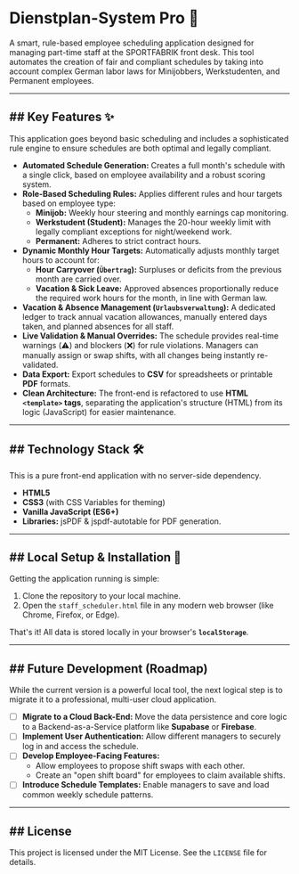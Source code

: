 # Dienstplan-System Pro 📅

A smart, rule-based employee scheduling application designed for managing part-time staff at the SPORTFABRIK front desk. This tool automates the creation of fair and compliant schedules by taking into account complex German labor laws for Minijobbers, Werkstudenten, and Permanent employees.



---
## ## Key Features ✨

This application goes beyond basic scheduling and includes a sophisticated rule engine to ensure schedules are both optimal and legally compliant.

* **Automated Schedule Generation:** Creates a full month's schedule with a single click, based on employee availability and a robust scoring system.
* **Role-Based Scheduling Rules:** Applies different rules and hour targets based on employee type:
    * **Minijob:** Weekly hour steering and monthly earnings cap monitoring.
    * **Werkstudent (Student):** Manages the 20-hour weekly limit with legally compliant exceptions for night/weekend work.
    * **Permanent:** Adheres to strict contract hours.
* **Dynamic Monthly Hour Targets:** Automatically adjusts monthly target hours to account for:
    * **Hour Carryover (`Übertrag`):** Surpluses or deficits from the previous month are carried over.
    * **Vacation & Sick Leave:** Approved absences proportionally reduce the required work hours for the month, in line with German law.
* **Vacation & Absence Management (`Urlaubsverwaltung`):** A dedicated ledger to track annual vacation allowances, manually entered days taken, and planned absences for all staff.
* **Live Validation & Manual Overrides:** The schedule provides real-time warnings (⚠️) and blockers (❌) for rule violations. Managers can manually assign or swap shifts, with all changes being instantly re-validated.
* **Data Export:** Export schedules to **CSV** for spreadsheets or printable **PDF** formats.
* **Clean Architecture:** The front-end is refactored to use **HTML `<template>` tags**, separating the application's structure (HTML) from its logic (JavaScript) for easier maintenance.

---
## ## Technology Stack 🛠️

This is a pure front-end application with no server-side dependency.

* **HTML5**
* **CSS3** (with CSS Variables for theming)
* **Vanilla JavaScript (ES6+)**
* **Libraries:** jsPDF & jspdf-autotable for PDF generation.

---
## ## Local Setup & Installation 🚀

Getting the application running is simple:

1.  Clone the repository to your local machine.
2.  Open the `staff_scheduler.html` file in any modern web browser (like Chrome, Firefox, or Edge).

That's it! All data is stored locally in your browser's **`localStorage`**.

---
## ## Future Development (Roadmap)

While the current version is a powerful local tool, the next logical step is to migrate it to a professional, multi-user cloud application.

* [ ] **Migrate to a Cloud Back-End:** Move the data persistence and core logic to a Backend-as-a-Service platform like **Supabase** or **Firebase**.
* [ ] **Implement User Authentication:** Allow different managers to securely log in and access the schedule.
* [ ] **Develop Employee-Facing Features:**
    * Allow employees to propose shift swaps with each other.
    * Create an "open shift board" for employees to claim available shifts.
* [ ] **Introduce Schedule Templates:** Enable managers to save and load common weekly schedule patterns.

---
## ## License

This project is licensed under the MIT License. See the `LICENSE` file for details.
